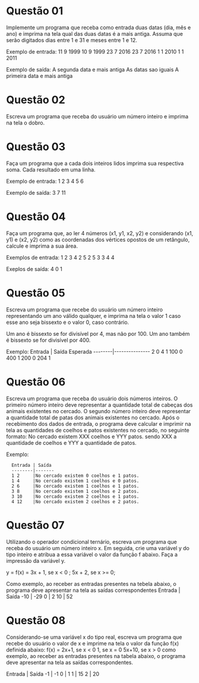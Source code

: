 # Questão 01
Implemente um programa que receba como entrada duas datas (dia, mês e ano) e imprima na tela qual das duas datas é a mais antiga. Assuma que serão digitados dias entre 1 e 31 e meses entre 1 e 12.

Exemplo de entrada:
11 9 1999 10 9 1999
23 7 2016 23 7 2016
1 1 2010 1 1 2011

Exemplo de saída:
A segunda data e mais antiga
As datas sao iguais
A primeira data e mais antiga

# Questão 02 
Escreva um programa que receba do usuário um número inteiro e imprima na tela o dobro.

# Questão 03 
Faça um programa que a cada dois inteiros lidos imprima sua respectiva soma. Cada resultado em uma linha.

Exemplo de entrada:
1 2
3 4
5 6

Exemplo de saída:
3
7
11

# Questão 04 
Faça um programa que, ao ler 4 números (x1, y1, x2, y2) e considerando (x1, y1) e (x2, y2) como as coordenadas dos vértices opostos de um retângulo, calcule e imprima a sua área.

Exemplos de entrada:
1 2 3 4
2 5 2 5
3 3 4 4

Exeplos de saída:
4
0
1

# Questão 05 
Escreva um programa que recebe do usuário um número inteiro representando um ano válido qualquer, e imprima na tela o valor 1 caso esse ano seja bissexto e o valor 0, caso contrário.
 
Um ano é bissexto se for divisível por 4, mas não por 100. Um ano também é bissexto se for divisível por 400.

Exemplo: 
      Entrada | Saída Esperada
      --------|---------------
      2         0
      4         1
      100       0
      400       1
      200       0
      204       1



# Questão 06 
Escreva um programa que receba do usuário dois números inteiros. O primeiro número inteiro deve representar a quantidade total de cabeças dos animais existentes no cercado. O segundo número inteiro deve representar a quantidade total de patas dos animais existentes no cercado. Após o recebimento dos dados de entrada, o programa deve calcular e imprimir na tela as quantidades de coelhos e patos existentes no cercado, no seguinte formato:
No cercado existem XXX coelhos e YYY patos.
sendo XXX a quantidade de coelhos e YYY a quantidade de patos.

Exemplo: 

      Entrada | Saída
      --------|------- 
      1 2     |No cercado existem 0 coelhos e 1 patos.
      1 4     |No cercado existem 1 coelhos e 0 patos.
      2 6     |No cercado existem 1 coelhos e 1 patos.
      3 8     |No cercado existem 1 coelhos e 2 patos.
      3 10    |No cercado existem 2 coelhos e 1 patos.
      4 12    |No cercado existem 2 coelhos e 2 patos. 




# Questão 07
Utilizando o operador condicional ternário, escreva um programa que receba do usuário um número inteiro x. Em seguida, crie uma variável y do tipo inteiro e atribua a essa variável o valor da função f abaixo. Faça a impressão da variável y.

y = f(x) = 
      3x + 1, se x < 0 ; 
      5x + 2, se x >= 0;

Como exemplo, ao receber as entradas presentes na tebela abaixo, o programa deve apresentar na tela as saídas correspondentes
Entrada | Saída
-10     | -29
0       | 2
10      | 52

# Questão 08
Considerando-se uma variável x do tipo real, escreva um programa que recebe do usuário o valor de x e imprime na tela o valor da função f(x) definida abaixo: 
      f(x) = 
            2x+1, se x < 0
            1, se x = 0
            5x+10, se x > 0
como exemplo, ao receber as entradas presentes na tabela abaixo, o programa deve apresentar na tela as saídas correspondentes.
 
Entrada | Saída
-1      |   -1
0       |   1
1       |   15
2       |   20